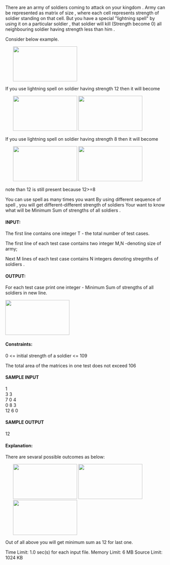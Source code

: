 There are an army of  soldiers coming to attack on your kingdom . Army can be represented as matrix of size  ,
where each cell represents strength of soldier standing on that cell. But you have a special "lightning spell" by using it on a particular soldier ,
that soldier will kill (Strength become 0) all neighbouring soldier  having strength  less than him . 


Consider below example.
<ul>
<img src= "https://he-s3.s3.amazonaws.com/media/uploads/260cc328-ce04-464e-b61b-86bcc2dfd258.png"  width="200px" height="109px" />
</ul>
If you use lightning spell  on soldier having strength 12  then it will become
<ul>
<img src= "https://he-s3.s3.amazonaws.com/media/uploads/aea002ce-37e1-4e63-a09b-bc5b47939368.png"  width="200px" height="109px" />
<img src= "https://he-s3.s3.amazonaws.com/media/uploads/48a18dc2-5f0c-4718-bd41-0029c1ef0925.png"  width="200px" height="109px" />
</ul> 

If you use lightning spell  on soldier having strength 8  then it will become
<ul>
<img src= "https://he-s3.s3.amazonaws.com/media/uploads/79690227-ced0-4ba4-a872-9479c7649885.png"  width="200px" height="109px" />
<img src= "https://he-s3.s3.amazonaws.com/media/uploads/0af5eeba-ffdf-4df2-8faf-c255d23b0633.png"  width="200px" height="109px" />
</ul>
note than 12 is still present because 12>=8

You can use spell as many times you want
By using different sequence of spell , you will get different-different strength of soldiers
Your want to know what will be Minimum Sum of strengths of all soldiers .

#### INPUT:

The first line contains one integer T - the total number of test cases.

The first line of each test case contains two integer M,N -denoting size of army;

Next M lines of each test case contains N integers denoting stregnths of soldiers .

#### OUTPUT:

For each test case print one integer - Minimum Sum of strengths of all soldiers in new line.

<img src= "https://he-s3.s3.amazonaws.com/media/uploads/c043ddc9-04d8-4201-ad7e-15235b2b1894.png"  width="200px" height="109px" />

#### Constraints:

0 <= initial strength of a soldier <= 109

The total area of the matrices in one test does not exceed 106

#### SAMPLE INPUT 

  1       <br />
  3 3     <br />
  7 0 4   <br />
  0 8 3   <br />
  12 6 0  <br />

#### SAMPLE OUTPUT

  12

#### Explanation:

There are sevaral possible outcomes as below:
<ul>
<img src= "https://he-s3.s3.amazonaws.com/media/uploads/8b031dc6-6ed9-4317-aa6c-ced964eb701c.png"  width="200px" height="109px" />
<img src= "https://he-s3.s3.amazonaws.com/media/uploads/c043ddc9-04d8-4201-ad7e-15235b2b1894.png"  width="200px" height="109px" />
<img src= "https://he-s3.s3.amazonaws.com/media/uploads/4147f2d1-b5df-4636-87b8-ad11d85f993d.png"  width="200px" height="109px" />
</ul>

Out of all above you will get minimum sum as 12 for last one.

Time Limit:	1.0 sec(s) for each input file.
Memory Limit:	6 MB
Source Limit:	1024 KB
